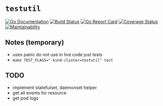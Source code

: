 # `testutil`

[![Go Documentation](https://img.shields.io/badge/go-doc-blue.svg?style=flat)](https://pkg.go.dev/github.com/kubism/testutil/pkg)
[![Build Status](https://travis-ci.org/kubism/testutil.svg?branch=master)](https://travis-ci.org/kubism/testutil)
[![Go Report Card](https://goreportcard.com/badge/github.com/kubism/testutil)](https://goreportcard.com/report/github.com/kubism/testutil)
[![Coverage Status](https://coveralls.io/repos/github/kubism/testutil/badge.svg?branch=master)](https://coveralls.io/github/kubism/testutil?branch=master)
[![Maintainability](https://api.codeclimate.com/v1/badges/b75c438fc0c263a21024/maintainability)](https://codeclimate.com/github/kubism/testutil/maintainability)

## Notes (temporary)

* uses panic do not use in live code just tests
* `make TEST_FLAGS="-kind-cluster=testutil" test`

## TODO

* implement statefulset, daemonset helper
* get all events for resource
* get pod logs
